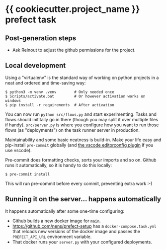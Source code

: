 # {{ cookiecutter.project_name }} prefect task


## Post-generation steps

- Ask Reinout to adjust the github permissions for the project.



## Local development

Using a "virtualenv" is the standard way of working on python projects in a neat and ordered and time-saving way:

    $ python3 -m venv .venv        # Only needed once
    $ Scripts/activate.bat         # Or however activation works on windows
    $ pip install -r requirements  # After activation

You can now run `python src/flows.py` and start experimenting. Tasks and flows should inititally go in there (though you may split it over multiple files if handy). `src/server.py` is where you configure how you want to run those flows (as "deployments") on the task runner server in production.

Maintainability and some basic neatness is build-in. Make your life easy and pip-install `pre-commit` globally (and [the vscode editorconfig plugin](https://marketplace.visualstudio.com/items?itemName=EditorConfig.EditorConfig) if you use vscode).

Pre-commit does formatting checks, sorts your imports and so on. Github runs it automatically, so it is handy to do this locally:

    $ pre-commit install

This will run pre-commit before every commit, preventing extra work :-)


## Running it on the server... happens automatically

It happens automatically after some one-time configuring:

- Github builds a new docker image for `main`.
- https://github.com/nens/prefect-setup has a `docker-compose.task.yml` that reloads new versions of the docker image and passes the `PREFECT_API_URL` environment variable.
- That docker runs your `server.py` with your configured deployments.
